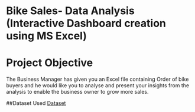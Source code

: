 # Bike Sales- Data Analysis (Interactive Dashboard creation using MS Excel)
# Project Objective
The Business Manager has given you an Excel file containing Order of bike buyers and he would like you to analyse and present your insights from the analysis to enable the business owner to grow more sales.




##Dataset Used
<a href= "https://github.com/imuslihudeen/Muslihudeen-Kultra-Mega-superstore/blob/main/KMS%20Superstore%20Data.xlsx"> Dataset</a>



